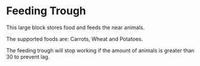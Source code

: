 # Feeding Trough

This large block stores food and feeds the near animals.

The supported foods are: Carrots, Wheat and Potatoes.

The feeding trough will stop working if the amount of animals is greater than 30 to prevent lag.
